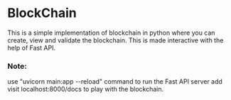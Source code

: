 # BlockChain
This is a simple implementation of blockchain in python where you can create, view and 
validate the blockchain.
This is made interactive with the help of Fast API.


### Note:
use "uvicorn main:app --reload" command to run the Fast API server
add visit localhost:8000/docs to play with the blockchain.